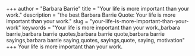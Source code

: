 +++
author = "Barbara Barrie"
title = "Your life is more important than your work."
description = "the best Barbara Barrie Quote: Your life is more important than your work."
slug = "your-life-is-more-important-than-your-work"
keywords = "Your life is more important than your work.,barbara barrie,barbara barrie quotes,barbara barrie quote,barbara barrie sayings,barbara barrie saying,quotes, sayings,quote, saying, motivation"
+++
Your life is more important than your work.
